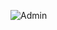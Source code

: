 ![Admin](https://user-images.githubusercontent.com/67594050/139079063-0959ae12-5fc8-4859-afc7-5dc8f7294b62.png)
